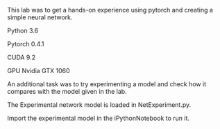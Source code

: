 
This lab was to get a hands-on experience using pytorch and creating a simple neural network.

Python 3.6

Pytorch 0.4.1

CUDA 9.2

GPU Nvidia GTX 1060 

An additional task was to try experimenting a model and check how it compares with the model given in the lab.

The Experimental network model is loaded in NetExperiment.py.

Import the experimental model in the iPythonNotebook to run it.
